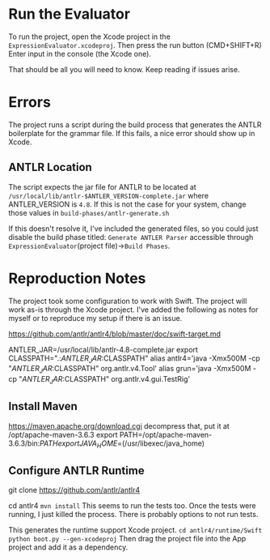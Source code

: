 
# Run the Evaluator
To run the project, open the Xcode project in the `ExpressionEvaluator.xcodeproj`. Then press the run button (CMD+SHIFT+R)
Enter input in the console (the Xcode one).

That should be all you will need to know. Keep reading if issues arise.

# Errors
The project runs a script during the build process that generates the ANTLR boilerplate for the grammar file. If this fails, a nice error should show up in Xcode.

## ANTLR Location
The script expects the jar file for ANTLR to be located at `/usr/local/lib/antlr-$ANTLER_VERSION-complete.jar` where ANTLER_VERSION is `4.8`. If this is not the case for your system, change those values in `build-phases/antlr-generate.sh`

If this doesn't resolve it, I've included the generated files, so you could just disable the build phase titled: `Generate ANTLER Parser` accessible through `ExpressionEvaluator`(project file)->`Build Phases`.

# Reproduction Notes
The project took some configuration to work with Swift.
The project will work as-is through the Xcode project.
I've added the following as notes for myself or to reproduce my setup if there is an issue.

https://github.com/antlr/antlr4/blob/master/doc/swift-target.md

ANTLER_JAR=/usr/local/lib/antlr-4.8-complete.jar
export CLASSPATH=".:$ANTLER_JAR:$CLASSPATH"
alias antlr4='java -Xmx500M -cp "$ANTLER_JAR:$CLASSPATH" org.antlr.v4.Tool'
alias grun='java -Xmx500M -cp "$ANTLER_JAR:$CLASSPATH" org.antlr.v4.gui.TestRig'

## Install Maven
https://maven.apache.org/download.cgi
decompress that, put it at /opt/apache-maven-3.6.3
export PATH=/opt/apache-maven-3.6.3/bin:$PATH
export JAVA_HOME=$(/usr/libexec/java_home)

## Configure ANTLR Runtime
git clone https://github.com/antlr/antlr4

cd antlr4
`mvn install`
This seems to run the tests too. Once the tests were running, I just killed the process. There is probably options to not run tests.

This generates the runtime support Xcode project.
`cd antlr4/runtime/Swift`
`python boot.py --gen-xcodeproj`
Then drag the project file into the App project and add it as a dependency.
